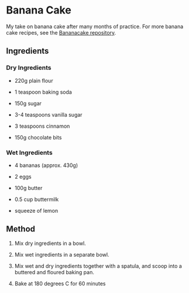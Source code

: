 Banana Cake
===========

My take on banana cake after many months of practice. For more banana cake
recipes, see the [Bananacake
repository](https://github.com/groenborg/bananacake).

Ingredients
-----------

### Dry Ingredients

-   220g plain flour

-   1 teaspoon baking soda

-   150g sugar

-   3-4 teaspoons vanilla sugar

-   3 teaspoons cinnamon

-   150g chocolate bits

### Wet Ingredients

-   4 bananas (approx. 430g)

-   2 eggs

-   100g butter

-   0.5 cup buttermilk

-   squeeze of lemon

Method
------

1.  Mix dry ingredients in a bowl.

2.  Mix wet ingredients in a separate bowl.

3.  Mix wet and dry ingredients together with a spatula, and scoop into a
    buttered and floured baking pan.

4.  Bake at 180 degrees C for 60 minutes
